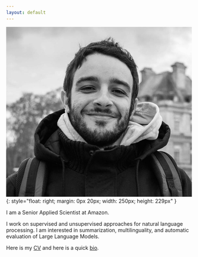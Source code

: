 ```yaml
---
layout: default
---
```


![diego](/img/people/diego.jpg){: style="float: right; margin: 0px 20px; width: 250px; height: 229px" }

I am a Senior Applied Scientist at Amazon.

I work on supervised and unsupervised approaches for natural language processing. I am interested in summarization, multilinguality, and automatic evaluation of Large Language Models.


Here is my [CV]({{site.baseurl}}/{{site.cv}}) and here is a quick [bio](pages/background).



